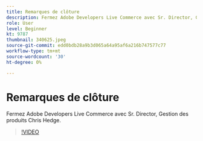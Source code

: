 ```yaml
---
title: Remarques de clôture
description: Fermez Adobe Developers Live Commerce avec Sr. Director, Gestion des produits Chris Hedge.
role: User
level: Beginner
kt: 9787
thumbnail: 340625.jpeg
source-git-commit: edd0bdb28a9b3d065a64a95af6a216b747577c77
workflow-type: tm+mt
source-wordcount: '30'
ht-degree: 0%

---
```


# Remarques de clôture

Fermez Adobe Developers Live Commerce avec Sr. Director, Gestion des produits Chris Hedge.

>[!VIDEO](https://video.tv.adobe.com/v/340625/?quality=12&learn=on)
